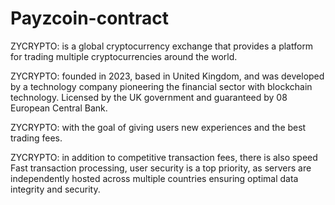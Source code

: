 # Payzcoin-contract

ZYCRYPTO: is a global cryptocurrency exchange that provides a platform for trading multiple cryptocurrencies around the world.

ZYCRYPTO: founded in 2023, based in United Kingdom, and was developed by a technology company pioneering the financial sector with blockchain technology. Licensed by the UK government and guaranteed by 08 European Central Bank.

ZYCRYPTO: with the goal of giving users new experiences and the best trading fees.

ZYCRYPTO: in addition to competitive transaction fees, there is also speed Fast transaction processing, user security is a top priority, as servers are independently hosted across multiple countries ensuring optimal data integrity and security.
